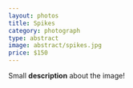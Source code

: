 ```yaml
---
layout: photos
title: Spikes
category: photograph
type: abstract
image: abstract/spikes.jpg
price: $150
---
```


Small **description** about the image!